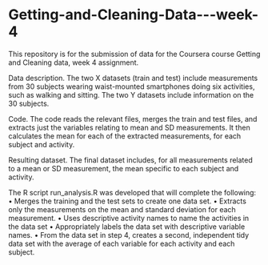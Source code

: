 # Getting-and-Cleaning-Data---week-4

This repository is for the submission of data for the Coursera course Getting and Cleaning data, week 4 assignment. 

Data description. The two X datasets (train and test) include measurements from 30 subjects wearing waist-mounted smartphones doing six activities, such as walking and sitting. The two Y datasets include information on the 30 subjects. 

Code. The code reads the relevant files, merges the train and test files, and extracts just the variables relating to mean and SD measurements. It then calculates the mean for each of the extracted measurements, for each subject and activity.

Resulting dataset. The final dataset includes, for all measurements related to a mean or SD measurement, the mean specific to each subject and activity.

The R script run_analysis.R was developed that will complete the following:
•	Merges the training and the test sets to create one data set.
•	Extracts only the measurements on the mean and standard deviation for each measurement.
•	Uses descriptive activity names to name the activities in the data set
•	Appropriately labels the data set with descriptive variable names.
•	From the data set in step 4, creates a second, independent tidy data set with the average of each variable for each activity and each subject.
